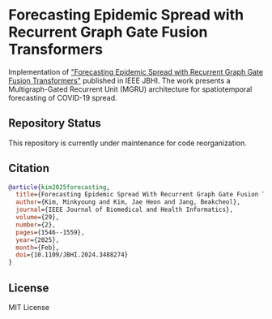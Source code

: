 # Forecasting Epidemic Spread with Recurrent Graph Gate Fusion Transformers

Implementation of ["Forecasting Epidemic Spread with Recurrent Graph Gate Fusion Transformers"](https://ieeexplore.ieee.org/document/10738276) published in IEEE JBHI. The work presents a Multigraph-Gated Recurrent Unit (MGRU) architecture for spatiotemporal forecasting of COVID-19 spread.

## Repository Status

This repository is currently under maintenance for code reorganization.

## Citation

```bibtex
@article{kim2025forecasting,
  title={Forecasting Epidemic Spread With Recurrent Graph Gate Fusion Transformers},
  author={Kim, Minkyoung and Kim, Jae Heon and Jang, Beakcheol},
  journal={IEEE Journal of Biomedical and Health Informatics},
  volume={29},
  number={2},
  pages={1546--1559},
  year={2025},
  month={Feb},
  doi={10.1109/JBHI.2024.3488274}
}
```

## License

MIT License 
